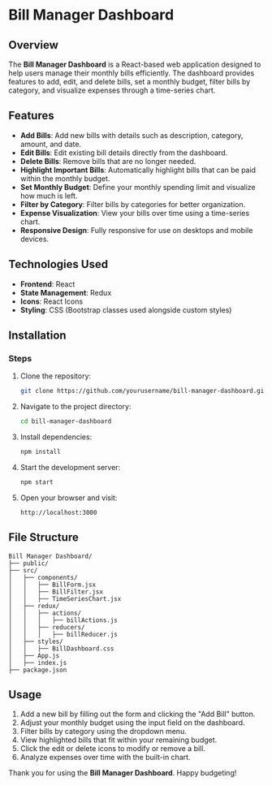 # Bill Manager Dashboard

## Overview
The **Bill Manager Dashboard** is a React-based web application designed to help users manage their monthly bills efficiently. The dashboard provides features to add, edit, and delete bills, set a monthly budget, filter bills by category, and visualize expenses through a time-series chart.

## Features
- **Add Bills**: Add new bills with details such as description, category, amount, and date.
- **Edit Bills**: Edit existing bill details directly from the dashboard.
- **Delete Bills**: Remove bills that are no longer needed.
- **Highlight Important Bills**: Automatically highlight bills that can be paid within the monthly budget.
- **Set Monthly Budget**: Define your monthly spending limit and visualize how much is left.
- **Filter by Category**: Filter bills by categories for better organization.
- **Expense Visualization**: View your bills over time using a time-series chart.
- **Responsive Design**: Fully responsive for use on desktops and mobile devices.

## Technologies Used
- **Frontend**: React
- **State Management**: Redux
- **Icons**: React Icons
- **Styling**: CSS (Bootstrap classes used alongside custom styles)

## Installation

### Steps
1. Clone the repository:
   ```bash
   git clone https://github.com/yourusername/bill-manager-dashboard.git
   ```

2. Navigate to the project directory:
   ```bash
   cd bill-manager-dashboard
   ```

3. Install dependencies:
   ```bash
   npm install
   ```

4. Start the development server:
   ```bash
   npm start
   ```

5. Open your browser and visit:
   ```
   http://localhost:3000
   ```

## File Structure
```
Bill Manager Dashboard/
├── public/
├── src/
│   ├── components/
│   │   ├── BillForm.jsx
│   │   ├── BillFilter.jsx
│   │   ├── TimeSeriesChart.jsx
│   ├── redux/
│   │   ├── actions/
│   │   │   ├── billActions.js
│   │   ├── reducers/
│   │   │   ├── billReducer.js
│   ├── styles/
│   │   ├── BillDashboard.css
│   ├── App.js
│   ├── index.js
├── package.json
```

## Usage
1. Add a new bill by filling out the form and clicking the "Add Bill" button.
2. Adjust your monthly budget using the input field on the dashboard.
3. Filter bills by category using the dropdown menu.
4. View highlighted bills that fit within your remaining budget.
5. Click the edit or delete icons to modify or remove a bill.
6. Analyze expenses over time with the built-in chart.

Thank you for using the **Bill Manager Dashboard**. Happy budgeting!

